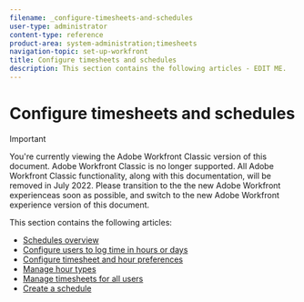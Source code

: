 ```yaml
---
filename: _configure-timesheets-and-schedules
user-type: administrator
content-type: reference
product-area: system-administration;timesheets
navigation-topic: set-up-workfront
title: Configure timesheets and schedules
description: This section contains the following articles - EDIT ME.
---
```


# Configure timesheets and schedules

>[!IMPORTANT]
>
>You're currently viewing the Adobe Workfront Classic version of this document. Adobe Workfront Classic is no longer supported. All Adobe Workfront Classic functionality, along with this documentation, will be removed in July 2022. Please transition to the the new Adobe Workfront experienceas soon as possible, and switch to the new Adobe Workfront experience version of this document.

This section contains the following articles:

* [Schedules overview](../../../administration-and-setup/set-up-workfront/configure-timesheets-schedules/schedules-overview.md) 
* [Configure users to log time in hours or days](../../../administration-and-setup/set-up-workfront/configure-timesheets-schedules/configure-users-log-time-in-hrs-or-days.md) 
* [Configure timesheet and hour preferences](../../../administration-and-setup/set-up-workfront/configure-timesheets-schedules/timesheet-and-hour-preferences.md) 
* [Manage hour types](../../../administration-and-setup/set-up-workfront/configure-timesheets-schedules/hour-types.md) 
* [Manage timesheets for all users](../../../administration-and-setup/set-up-workfront/configure-timesheets-schedules/manage-timesheets-for-all-users.md) 
* [Create a schedule](../../../administration-and-setup/set-up-workfront/configure-timesheets-schedules/create-schedules.md)

